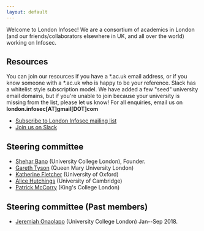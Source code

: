 ```yaml
---
layout: default
---
```


Welcome to London Infosec! We are a consortium of academics in London (and our friends/collaborators elsewhere in UK, and all over the world) working on Infosec.

<h2 id="resources"> Resources </h2>

You can join our resources if you have a *.ac.uk email address, or if you know someone with a *.ac.uk who is happy to be your reference. Slack has a whitelist style subscription model. We have added a few "seed" university email domains, but if you're unable to join because your university is missing from the list, please let us know! For all enquiries, email us on **london.infosec[AT]gmail[DOT]com**


* [Subscribe to London Infosec mailing list](https://www.jiscmail.ac.uk/cgi-bin/webadmin?SUBED1=LONDON-INFOSEC&A=1)
* [Join us on Slack](https://london-infosec.slack.com/)

<h2 id="steering"> Steering committee </h2>

* [Shehar Bano](http://sheharbano.com) (University College London), Founder.
* [Gareth Tyson](http://www.eecs.qmul.ac.uk/~tysong/) (Queen Mary University London)
* [Katherine Fletcher](https://www.cs.ox.ac.uk/people/katherine.fletcher/) (University of Oxford)
* [Alice Hutchings](https://www.cl.cam.ac.uk/~ah793/) (University of Cambridge)
* [Patrick McCorry](http://www0.cs.ucl.ac.uk/staff/P.McCorry/) (King's College London)
<h2 id="steering-previous"> Steering committee (Past members) </h2>

* [Jeremiah Onaolapo](http://www0.cs.ucl.ac.uk/staff/J.Onaolapo/) (University College London) Jan--Sep 2018.
